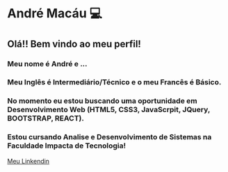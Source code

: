 <!--
### Hi there 👋
**AndreMacau/AndreMacau** is a ✨ _special_ ✨ repository because its `README.md` (this file) appears on your GitHub profile.

Here are some ideas to get you started:

- 🔭 I’m currently working on ...
- 🌱 I’m currently learning ...
- 👯 I’m looking to collaborate on ...
- 🤔 I’m looking for help with ...
- 💬 Ask me about ...
- 📫 How to reach me: ...
- 😄 Pronouns: ...
- ⚡ Fun fact: ...
-->
# André Macáu :computer:

## Olá!! Bem vindo ao meu perfil!
### Meu nome é André e ...
### Meu Inglês é Intermediário/Técnico e o meu Francês é Básico.
### No momento eu estou buscando uma oportunidade em Desenvolvimento Web (HTML5, CSS3, JavaScrpit, JQuery, BOOTSTRAP, REACT).
### Estou cursando Analise e Desenvolvimento de Sistemas na Faculdade Impacta de Tecnologia!
[Meu Linkendin](https://www.linkedin.com/in/andre-macau83/)

